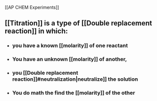 [[AP CHEM Experiments]]
## [[Titration]] is a type of [[Double replacement reaction]] in which:
- ### you have a known [[molarity]] of one reactant
- ### You have an unknown [[molarity]] of another,
- ### you [[Double replacement reaction]]#neutralization|neutralize]] the solution
- ### You do math the find the [[molarity]] of the other

